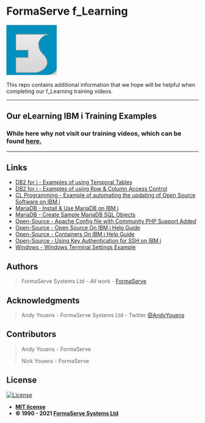 # FormaServe f_Learning

![FormaServe Logo](https://github.com/AndyYouens/f_Learning/blob/main/images/Logo.png)

This repo contains additional information that we hope will be helpful when completing our f_Learning training videos.

---

## Our eLearning IBM i Training Examples

### While here why not visit our training videos, which can be found [here.](https://learning.formaserve.co.uk)

---

## Links

- [DB2 for i - Examples of using Temporal Tables](iODb01_Temporal.sql)
- [DB2 for i - Examples of using Row & Column Access Control](iODb02_RCAC.sql)
- [CL Programming - Example of automating the updating of Open Source Software on IBM i](iOOs01.clle)
- [MariaDB - Install & Use MariaDB on IBM i](How06_MariaDB_Help_Guide.md)
- [MariaDB - Create Sample MariaDB SQL Objects](How06_Create_Sample.sql)
- [Open-Source - Apache Config file with Community PHP Support Added](community_php_apache.txt)
- [Open-Source - Open Source On IBM i Help Guide](iOOs01_Open_Source_Help_Guide.md)
- [Open-Source - Containers On IBM i Help Guide](iOCo01_Containers_Help_Guide.md)
- [Open-Source - Using Key Authentication for SSH on IBM i](How17_Using_Key_Authentication_Help_Guide.md)
- [Windows - Windows Terminal Settings Example](wt_settings.json)

## Authors

> FormaServe Systems Ltd - _All work_ - [FormaServe](https://www.formaserve.co.uk)

## Acknowledgments

> Andy Youens - FormaServe Systems Ltd - Twitter [@AndyYouens](https://twitter.com/AndyYouens)

## Contributors

> Andy Youens - FormaServe
>
> Nick Youens - FormaServe

## License

[![License](http://img.shields.io/:license-mit-blue.svg?style=flat-square)](http://badges.mit-license.org)

- **[MIT license](http://opensource.org/licenses/mit-license.php)**
- **© 1990 - 2021 [FormaServe Systems Ltd](https://www.formaserve.co.uk)**
